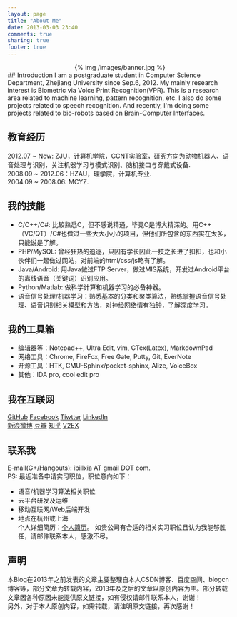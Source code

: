```yaml
---
layout: page
title: "About Me"
date: 2013-03-03 23:40
comments: true
sharing: true
footer: true
---
```

<center>{% img /images/banner.jpg %}</center>
## Introduction
I am a postgraduate student in Computer Science Department, Zhejiang University since Sep.6, 2012. My mainly research interest is Biometric via Voice Print Recognition(VPR). This is a research area related to machine learning, pattern recognition, etc. I also do some projects related to speech recognition. And recently, I'm doing some projects related to bio-robots based on Brain-Computer Interfaces.  

## 教育经历   
2012.07 ~ Now: ZJU，计算机学院，CCNT实验室，研究方向为动物机器人、语音处理与识别，关注机器学习与模式识别、脑机接口与穿戴式设备.  
2008.09 ~ 2012.06：HZAU，理学院，计算机专业.  
2004.09 ~ 2008.06: MCYZ.  

## 我的技能
* C/C++/C#: 比较熟悉C，但不感说精通，毕竟C是博大精深的。用C++（VC/QT）/C#也做过一些大大小小的项目，但他们所包含的东西实在太多，只能说是了解。  
* PHP/MySQL: 曾经狂热的追逐，只因有学长因此一技之长进了扣扣，也和小伙伴们一起做过网站，对前端的html/css/js略有了解。  
* Java/Android: 用Java做过FTP Server，做过MIS系统，开发过Android平台的离线语音（关键词）识别应用。
* Python/Matlab: 做科学计算和机器学习的必备神器。
* 语音信号处理/机器学习：熟悉基本的分类和聚类算法，熟练掌握语音信号处理、语音识别相关模型和方法，对神经网络情有独钟，了解深度学习。

## 我的工具箱
* 编辑器等：Notepad++, Ultra Edit, vim, CTex(Latex), MarkdownPad  
* 网络工具：Chrome, FireFox, Free Gate, Putty, Git, EverNote  
* 开源工具：HTK, CMU-Sphinx/pocket-sphinx, Alize, VoiceBox  
* 其他：IDA pro, cool edit pro  

## 我在互联网
[GitHub](https://github.com/ibillxia)  [Facebook](https://www.facebook.com/ibillxia)   [Tiwtter](https://twitter.com/ibillxia)  [LinkedIn](http://www.linkedin.com/profile/view?id=303741237&trk=nav_responsive_tab_profile_pic)  
[新浪微博](http://weibo.com/ibillxia)  [豆瓣](http://www.douban.com/people/ibillxia/)  [知乎](http://www.zhihu.com/people/ibillxia)  [V2EX](http://www.v2ex.com/?r=ibillxia)  

## 联系我  
E-mail(G+/Hangouts): ibillxia AT gmail DOT com.   
PS: 最近准备申请实习职位，职位意向如下：  
* 语音/机器学习算法相关职位  
* 云平台研发及运维  
* 移动互联网/Web后端开发  
* 地点在杭州或上海  
个人详细简历：[个人简历](http://ibillxia.github.io/upload/个人简历.pdf)。
如贵公司有合适的相关实习职位且认为我能够胜任，请邮件联系本人，感激不尽。

## 声明
本Blog在2013年之前发表的文章主要整理自本人CSDN博客、百度空间、blogcn博客等，部分文章为转载内容，2013年及之后的文章以原创内容为主。部分转载文章因各种原因未能提供原文链接，如有侵权请邮件联系本人，谢谢！  
另外，对于本人原创内容，如需转载，请注明原文链接，再次感谢！
